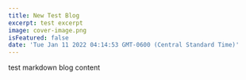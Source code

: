 ```yaml
---
title: New Test Blog
excerpt: test excerpt
image: cover-image.png
isFeatured: false
date: 'Tue Jan 11 2022 04:14:53 GMT-0600 (Central Standard Time)'
---
```


test markdown blog content